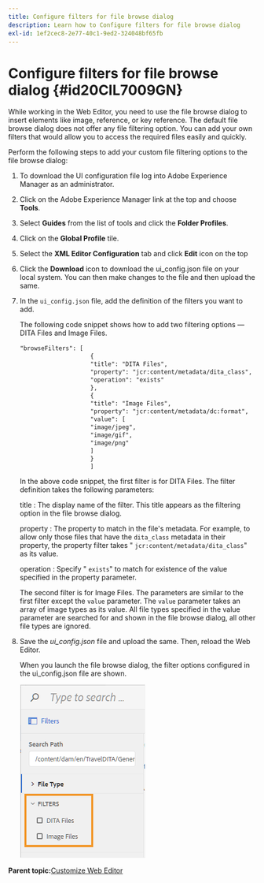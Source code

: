 ```yaml
---
title: Configure filters for file browse dialog
description: Learn how to Configure filters for file browse dialog
exl-id: 1ef2cec8-2e77-40c1-9ed2-324048bf65fb
---
```

# Configure filters for file browse dialog {#id20CIL7009GN}

While working in the Web Editor, you need to use the file browse dialog to insert elements like image, reference, or key reference. The default file browse dialog does not offer any file filtering option. You can add your own filters that would allow you to access the required files easily and quickly.

Perform the following steps to add your custom file filtering options to the file browse dialog:

1.  To download the UI configuration file log into Adobe Experience Manager as an administrator.

1.  Click on the Adobe Experience Manager link at the top and choose **Tools**.
1.  Select **Guides** from the list of tools and click the **Folder Profiles**.
1.  Click on the **Global Profile** tile.
1.  Select the **XML Editor Configuration** tab and click **Edit** icon on the top
1.  Click the **Download** icon to download the ui\_config.json file on your local system. You can then make changes to the file and then upload the same.
1.  In the `ui_config.json` file, add the definition of the filters you want to add.

    The following code snippet shows how to add two filtering options — DITA Files and Image Files.

    ```
    "browseFilters": [
                        {
                        "title": "DITA Files",
                        "property": "jcr:content/metadata/dita_class",
                        "operation": "exists"
                        },
                        {
                        "title": "Image Files",
                        "property": "jcr:content/metadata/dc:format",
                        "value": [
                        "image/jpeg",
                        "image/gif",
                        "image/png"
                        ]
                        }
                        ]
    ```

    In the above code snippet, the first filter is for DITA Files. The filter definition takes the following parameters:

    title
    :   The display name of the filter. This title appears as the filtering option in the file browse dialog.

    property
    :   The property to match in the file's metadata. For example, to allow only those files that have the `dita_class` metadata in their property, the property filter takes " `jcr:content/metadata/dita_class`" as its value.

    operation
    :   Specify " `exists`" to match for existence of the value specified in the property parameter.

    The second filter is for Image Files. The parameters are similar to the first filter except the `value` parameter. The `value` parameter takes an array of image types as its value. All file types specified in the value parameter are searched for and shown in the file browse dialog, all other file types are ignored.

1.  Save the *ui\_config.json* file and upload the same. Then, reload the Web Editor.

    When you launch the file browse dialog, the filter options configured in the ui\_config.json file are shown.

    ![](assets/file-browse-custom-filters.png)


**Parent topic:**[Customize Web Editor](conf-web-editor.md)

